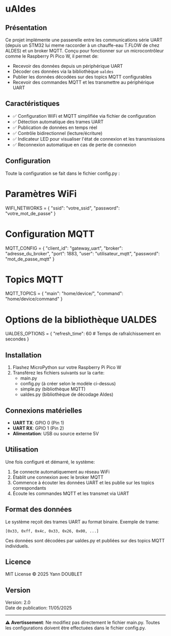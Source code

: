 # uAldes

## Présentation

Ce projet implémente une passerelle entre les communications série UART (depuis un STM32 lui meme raccorder à un chauffe-eau T.FLOW de chez ALDES) et un broker MQTT. Conçu pour fonctionner sur un microcontrôleur comme le Raspberry Pi Pico W, il permet de:

- Recevoir des données depuis un périphérique UART
- Décoder ces données via la bibliothèque `ualdes`
- Publier les données décodées sur des topics MQTT configurables
- Recevoir des commandes MQTT et les transmettre au périphérique UART

## Caractéristiques

- ✅ Configuration WiFi et MQTT simplifiée via fichier de configuration
- ✅ Détection automatique des trames UART
- ✅ Publication de données en temps réel
- ✅ Contrôle bidirectionnel (lecture/écriture)
- ✅ Indicateur LED pour visualiser l'état de connexion et les transmissions
- ✅ Reconnexion automatique en cas de perte de connexion

## Configuration

Toute la configuration se fait dans le fichier config.py :

# Paramètres WiFi
WIFI_NETWORKS = {
    "ssid": "votre_ssid",
    "password": "votre_mot_de_passe" 
}

# Configuration MQTT
MQTT_CONFIG = {
    "client_id": "gateway_uart",
    "broker": "adresse_du_broker",
    "port": 1883,
    "user": "utilisateur_mqtt",
    "password": "mot_de_passe_mqtt"
}

# Topics MQTT
MQTT_TOPICS = {
    "main": "home/device/",
    "command": "home/device/command"
}

# Options de la bibliothèque UALDES
UALDES_OPTIONS = {
    "refresh_time": 60  # Temps de rafraîchissement en secondes
}

## Installation

1. Flashez MicroPython sur votre Raspberry Pi Pico W
2. Transférez les fichiers suivants sur la carte:
   - main.py
   - config.py (à créer selon le modèle ci-dessus)
   - simple.py (bibliothèque MQTT)
   - ualdes.py (bibliothèque de décodage Aldes)

## Connexions matérielles

- **UART TX**: GPIO 0 (Pin 1)
- **UART RX**: GPIO 1 (Pin 2)
- **Alimentation**: USB ou source externe 5V

## Utilisation

Une fois configuré et démarré, le système:
1. Se connecte automatiquement au réseau WiFi
2. Établit une connexion avec le broker MQTT
3. Commence à écouter les données UART et les publie sur les topics correspondants
4. Écoute les commandes MQTT et les transmet via UART

## Format des données

Le système reçoit des trames UART au format binaire. Exemple de trame:

```
[0x33, 0xff, 0x4c, 0x33, 0x26, 0x00, ...]
```

Ces données sont décodées par ualdes.py et publiées sur des topics MQTT individuels.

## Licence

MIT License © 2025 Yann DOUBLET

## Version

Version: 2.0  
Date de publication: 11/05/2025

---

⚠️ **Avertissement**: Ne modifiez pas directement le fichier main.py. Toutes les configurations doivent être effectuées dans le fichier config.py.

